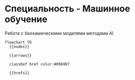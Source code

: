 # Специальность - Машинное обучение

Работа с биохимическими моделями методами AI

```mermaid
flowchart TD
  {{nodes}}

  {{arrows}}

  classDef href color:#0969D7

  {{hrefs}}
```
